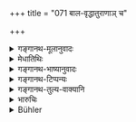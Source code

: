 +++
title = "071 बाल-वृद्धातुराणाञ् च"

+++

<details><summary>गङ्गानथ-मूलानुवादः</summary>

In the event of minors, aged and diseased persons deposing falsely in their evidence, the Judge should make up his mind regarding the speech being irregular; so also in the case of men with disordered minds.—(71)
</details>

<details><summary>मेधातिथिः</summary>

अयम् अस्यार्थः । नेहात्यन्ताप्राप्तनिबद्धभ्रान्तबुद्धयो बालादयो गृह्यन्ते येनारभ्यो ऽर्थ उपदिष्टः स्यात् । किं तु ये शक्नुवन्त्य् अवधारयितुं न चातिस्थिरचेतसस् तेभ्यः अनुज्ञायन्ते । तेषां वचनम् अनुमानेन परीक्ष्यम् । यदि संबद्धं वदन्ति न च खलन्ति न शङ्क्यमानदोषेण केनचित् संगतास् ततः प्रमाणं । तद् आह तेषां **मृषा वदताम् अस्थिरां वाचं जानीयात्** । एतद् उक्तं भवति । वाचो ऽस्थैर्येण मृषात्वं निश्चिनुयात् । तत्र वाचो ऽस्थैर्यं पदानाम् इतरेतरम् असंगतिः, अस्फुटापरिपूर्णाक्षरत्वं च । एतच् च बालादीनाम् अवस्थोपलक्षणार्थम् । ये च वयसा व्याधिना वाप्य् अवस्थाम् इयतीं गता यद् अन्यद् विवक्षन्तो ऽन्यद् उच्चारयन्ति तच् चाव्यक्तं न ते साक्षिणः । एतत् प्रत्यक्षवेद्यम् असाक्षित्वकारणम् । अन्यत् तु रागद्वेषधनलोभादिसाधारणम् अनुमानतः परीक्ष्यम् । तच् चोक्तम् एव । **उत्सिक्तचेतसः** प्रकृत्यैवोपप्लुता अधीरधियः ॥ ८.७१ ॥
</details>

<details><summary>गङ्गानथ-भाष्यानुवादः</summary>

The meaning of this is as follows:—

The present verse is not meant to admit such minors and others as are either in absolute bondage or with disordered minds,—and hence entirely inadmissible. If it did so, it would be laying down something wholly new. The persons indicated by this as admissible are, in fact, those who are capable of understanding things, but whose minds are not quite steady. And what is meant is that the words of such persons should be fully examined with the help of reasonings, and they should be admitted as reliable only if it is found that they speak coherently and are not tainted with any suspicious signs of corruption. This is what is meant by the words—*In the event of their deposing falsely the judge should make up his mind regarding the speech being irregular*. That is to say, the falsity of the deposition should be deduced from its
*irregularity*;—this ‘*irregularity*’ consisting in the *incoherence of
the statements* and *the absence of explicitness and clear utterance*.

All this is meant to indicate the condition of the minor and other persons; the meaning being that those who have been reduced, either by age or by disease, to a condition in which desiring to say one thing they utter something quite different, and that also indistinctly, should not be made witnesses. This ground for inadmissibility as witness can always be ascertained by direct perception; the other grounds,—such as the presence of love or hatred or avarice and so forth,—can be found out only by investigation; as has been already declared.

‘*So also* *in the cate* *of* *men with disordered minds*,’—*i.e*., those who are inherently of unsound mind.—(71)
</details>

<details><summary>गङ्गानथ-टिप्पन्यः</summary>

Nandana is misrepresented by Hopkins.

This verse is quoted in *Smṛticandrikā* (Vyavahāra, p. 196), which
explains ‘*Utsiktamanasām*’ as ‘impatient’;—and in *Kṛtyakalpataru*
(32b).
</details>

<details><summary>गङ्गानथ-तुल्य-वाक्यानि</summary>

**(verses 8.70-72)**

See Comparative notes for [Verse
8.70].
</details>

<details><summary>भारुचिः</summary>

केन । सत्यानृतवचनविभागार्थेनानुमानेन, उक्तं च "बाह्यैर् विभावयेल् लिङ्गैः" इत्यादि, "यथा नयत्य् असृक्पातैः" इति च । एवं चानुमानोपदेश इदमर्थो भवति । यदि यथोक्तानां साक्षिणाम् असंभवे साहसादिषु प्रतिषिद्धा अपि साक्षिणो भवन्त्य् अनुमानेन विशोध्यन्ते, अप्रतिषिद्धाश् च कदाचित् । एवं च सति —
</details>

<details><summary>Bühler</summary>

071	But the (judge) should consider the evidence of infants, aged and diseased men, who (are apt to) speak untruly, as untrustworthy, likewise that of men with disordered minds.
</details>
